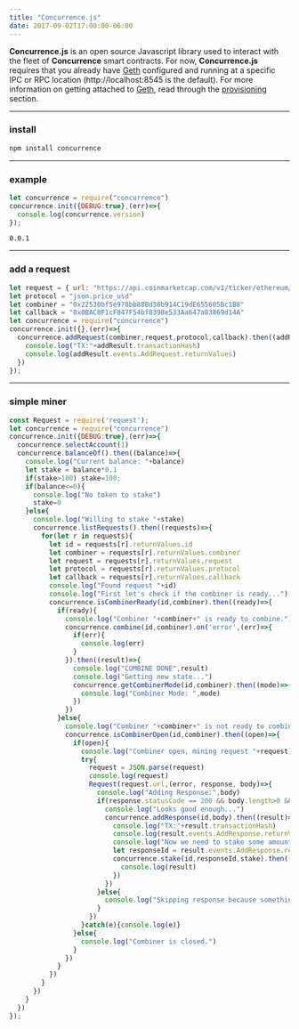 ```yaml
---
title: "Concurrence.js"
date: 2017-09-02T17:00:00-06:00
---
```

**Concurrence.js** is an open source Javascript library used to interact with the fleet of **Concurrence** smart contracts. For now, **Concurrence.js** requires that you already have <a href="https://github.com/ethereum/go-ethereum/wiki/geth" target="_blank">Geth</a> configured and running at a specific IPC or RPC location (http://localhost:8545 is the default). For more information on getting attached to <a href="https://github.com/ethereum/go-ethereum/wiki/geth" target="_blank">Geth</a>, read through the [provisioning](http://localhost:1313/exploration/provisioning/) section.

-------------------------------------------------------

### install

```bash
npm install concurrence
```

-------------------------------------------------------


### example


```Javascript
let concurrence = require("concurrence")
concurrence.init({DEBUG:true},(err)=>{
  console.log(concurrence.version)
});
```

```
0.0.1
```
-------------------------------------------------------

### add a request  

```Javascript
let request = { url: "https://api.coinmarketcap.com/v1/ticker/ethereum/" }
let protocol = "json.price_usd"
let combiner = "0x22530bf5e978bb88Bd36b914C19dE655605Bc1B8"
let callback = "0x0BAC8F1cF847F54bf8398e533Aa647a83869d14A"
let concurrence = require("concurrence")
concurrence.init({},(err)=>{
  concurrence.addRequest(combiner,request,protocol,callback).then((addResult)=>{
    console.log("TX:"+addResult.transactionHash)
    console.log(addResult.events.AddRequest.returnValues)
  })
});

```

-------------------------------------------------------

### simple miner

```Javascript
const Request = require('request');
let concurrence = require("concurrence")
concurrence.init({DEBUG:true},(err)=>{
  concurrence.selectAccount(1)
  concurrence.balanceOf().then((balance)=>{
    console.log("Current balance: "+balance)
    let stake = balance*0.1
    if(stake>100) stake=100;
    if(balance<=0){
      console.log("No token to stake")
      stake=0
    }else{
      console.log("Willing to stake "+stake)
      concurrence.listRequests().then((requests)=>{
        for(let r in requests){
          let id = requests[r].returnValues.id
          let combiner = requests[r].returnValues.combiner
          let request = requests[r].returnValues.request
          let protocol = requests[r].returnValues.protocol
          let callback = requests[r].returnValues.callback
          console.log("Found request "+id)
          console.log("First let's check if the combiner is ready...")
          concurrence.isCombinerReady(id,combiner).then((ready)=>{
            if(ready){
              console.log("Combiner "+combiner+" is ready to combine.")
              concurrence.combine(id,combiner).on('error',(err)=>{
                if(err){
                  console.log(err)
                }
              }).then((result)=>{
                console.log("COMBINE DONE",result)
                console.log("Getting new state...")
                concurrence.getCombinerMode(id,combiner).then((mode)=>{
                  console.log("Combiner Mode: ",mode)
                })
              })
            }else{
              console.log("Combiner "+combiner+" is not ready to combine, let's see if it's open...");
              concurrence.isCombinerOpen(id,combiner).then((open)=>{
                if(open){
                  console.log("Combiner open, mining request "+request)
                  try{
                    request = JSON.parse(request)
                    console.log(request)
                    Request(request.url,(error, response, body)=>{
                      console.log("Adding Response:",body)
                      if(response.statusCode == 200 && body.length>0 && body.length<50){
                        console.log("Looks good enough...")
                        concurrence.addResponse(id,body).then((result)=>{
                          console.log("TX:"+result.transactionHash)
                          console.log(result.events.AddResponse.returnValues)
                          console.log("Now we need to stake some amount of token on our answer...")
                          let responseId = result.events.AddResponse.returnValues.id
                          concurrence.stake(id,responseId,stake).then((result)=>{
                            console.log(result)
                          })
                        })
                      }else{
                        console.log("Skipping response because something seems wrong...")
                      }
                    })
                  }catch(e){console.log(e)}
                }else{
                  console.log("Combiner is closed.")
                }
              })
            }
          })
        }
      })
    }
  })
});

```
